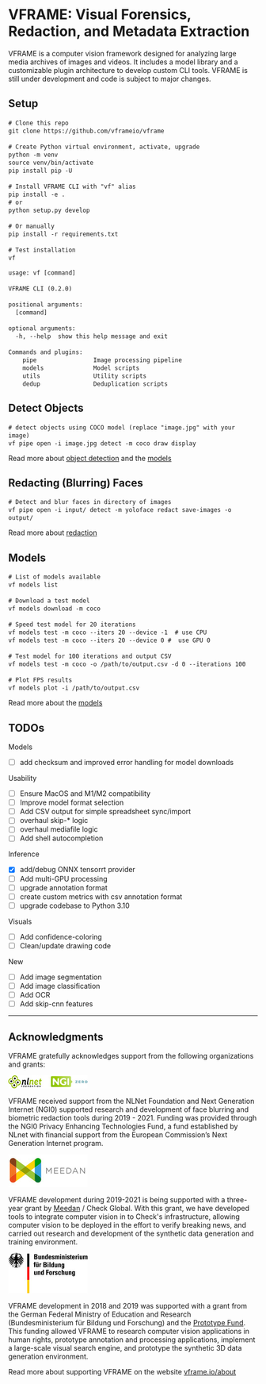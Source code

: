 # VFRAME: Visual Forensics, Redaction, and Metadata Extraction

VFRAME is a computer vision framework designed for analyzing large media archives of images and videos. It includes a model library and a customizable plugin architecture to develop custom CLI tools. VFRAME is still under development and code is subject to major changes.


## Setup

```
# Clone this repo
git clone https://github.com/vframeio/vframe

# Create Python virtual environment, activate, upgrade
python -m venv
source venv/bin/activate
pip install pip -U

# Install VFRAME CLI with "vf" alias
pip install -e .
# or
python setup.py develop

# Or manually
pip install -r requirements.txt

# Test installation
vf
```

```
usage: vf [command]

VFRAME CLI (0.2.0)

positional arguments:
  [command]

optional arguments:
  -h, --help  show this help message and exit

Commands and plugins:
	pipe                Image processing pipeline
	models              Model scripts
	utils               Utility scripts
	dedup               Deduplication scripts
```


## Detect Objects
```
# detect objects using COCO model (replace "image.jpg" with your image)
vf pipe open -i image.jpg detect -m coco draw display
```

Read more about [object detection](docs/object-detection.md) and the [models](docs/models.md)


## Redacting (Blurring) Faces
```
# Detect and blur faces in directory of images
vf pipe open -i input/ detect -m yoloface redact save-images -o output/
```

Read more about [redaction](docs/redaction.md)


## Models
```
# List of models available
vf models list

# Download a test model
vf models download -m coco

# Speed test model for 20 iterations
vf models test -m coco --iters 20 --device -1  # use CPU
vf models test -m coco --iters 20 --device 0 #  use GPU 0

# Test model for 100 iterations and output CSV
vf models test -m coco -o /path/to/output.csv -d 0 --iterations 100

# Plot FPS results
vf models plot -i /path/to/output.csv

```

Read more about the [models](docs/models.md)


## TODOs

Models
- [ ] add checksum and improved error handling for model downloads

Usability
- [ ] Ensure MacOS and M1/M2 compatibility
- [ ] Improve model format selection
- [ ] Add CSV output for simple spreadsheet sync/import
- [ ] overhaul skip-* logic
- [ ] overhaul mediafile logic
- [ ] Add shell autocompletion

Inference
- [x] add/debug ONNX tensorrt provider
- [ ] Add multi-GPU processing
- [ ] upgrade annotation format
- [ ] create custom metrics with csv annotation format
- [ ] upgrade codebase to Python 3.10

Visuals
- [ ] Add confidence-coloring
- [ ] Clean/update drawing code

New
- [ ] Add image segmentation
- [ ] Add image classification
- [ ] Add OCR
- [ ] Add skip-cnn features

---

## Acknowledgments

VFRAME gratefully acknowledges support from the following organizations and grants:

![](docs/assets/nlnet.jpg)

VFRAME received support from the NLNet Foundation and Next Generation Internet (NGI0) supported research and development of face blurring and biometric redaction tools during 2019 - 2021. Funding was provided through the NGI0 Privacy Enhancing Technologies Fund, a fund established by NLnet with financial support from the European Commission’s Next Generation Internet program. 

![](docs/assets/meedan.jpg)

VFRAME development during 2019-2021 is being supported with a three-year grant by [Meedan](https://meedan.com) / Check Global. With this grant, we have developed tools to integrate computer vision in to Check's infrastructure, allowing computer vision to be deployed in the effort to verify breaking news, and carried out research and development of the synthetic data generation and training environment.

![](docs/assets/bmbf.jpg)

VFRAME development in 2018 and 2019 was supported with a grant from the German Federal Ministry of Education and Research (Bundesministerium für Bildung und Forschung) and the [Prototype Fund](https://prototypefund.de). This funding allowed VFRAME to research computer vision applications in human rights, prototype annotation and processing applications, implement a large-scale visual search engine, and prototype the synthetic 3D data generation environment.

Read more about supporting VFRAME on the website [vframe.io/about](https://vframe.io/about)
